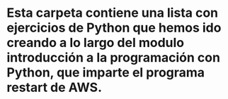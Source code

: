 <h1> Esta carpeta contiene una lista con ejercicios de Python que hemos ido creando a lo largo del modulo introducción a la programación con Python, que imparte el programa restart de AWS.</h1>
